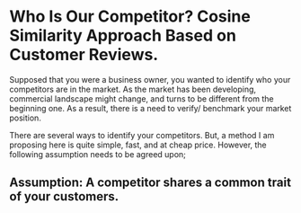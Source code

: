 # Who Is Our Competitor? Cosine Similarity Approach Based on Customer Reviews.
Supposed that you were a business owner, you wanted to identify who your competitors are in the market. 
As the market has been developing, commercial landscape might change, and turns to be different from the beginning one. 
As a result, there is a need to verify/ benchmark your market position.

There are several ways to identify your competitors. But, a method I am proposing here is quite simple, fast, and at cheap price.
However, the following assumption needs to be agreed upon;
## Assumption: A competitor shares a common trait of your customers.

